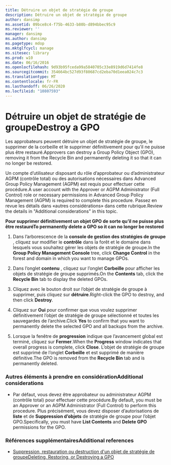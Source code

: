 ```yaml
---
title: Détruire un objet de stratégie de groupe
description: Détruire un objet de stratégie de groupe
author: dansimp
ms.assetid: 09bce8c4-f75b-4633-b80b-d894bbec95c9
ms.reviewer: ''
manager: dansimp
ms.author: dansimp
ms.pagetype: mdop
ms.mktglfcycl: manage
ms.sitesec: library
ms.prod: w10
ms.date: 06/16/2016
ms.openlocfilehash: 9d93b95fceda99a5840705c33e8919d6d7414fe8
ms.sourcegitcommit: 354664bc527d93f80687cd2eba70d1eea024c7c3
ms.translationtype: MT
ms.contentlocale: fr-FR
ms.lasthandoff: 06/26/2020
ms.locfileid: "10807593"
---
```

# <span data-ttu-id="4331a-103">Détruire un objet de stratégie de groupe</span><span class="sxs-lookup"><span data-stu-id="4331a-103">Destroy a GPO</span></span>


<span data-ttu-id="4331a-104">Les approbateurs peuvent détruire un objet de stratégie de groupe, le supprimer de la corbeille et le supprimer définitivement pour qu’il ne puisse plus être restauré.</span><span class="sxs-lookup"><span data-stu-id="4331a-104">Approvers can destroy a Group Policy Object (GPO), removing it from the Recycle Bin and permanently deleting it so that it can no longer be restored.</span></span>

<span data-ttu-id="4331a-105">Un compte d’utilisateur disposant du rôle d’approbateur ou d’administrateur AGPM (contrôle total) ou des autorisations nécessaires dans Advanced Group Policy Management (AGPM) est requis pour effectuer cette procédure.</span><span class="sxs-lookup"><span data-stu-id="4331a-105">A user account with the Approver or AGPM Administrator (Full Control) role or necessary permissions in Advanced Group Policy Management (AGPM) is required to complete this procedure.</span></span> <span data-ttu-id="4331a-106">Passez en revue les détails dans «autres considérations» dans cette rubrique.</span><span class="sxs-lookup"><span data-stu-id="4331a-106">Review the details in "Additional considerations" in this topic.</span></span>

**<span data-ttu-id="4331a-107">Pour supprimer définitivement un objet GPO de sorte qu’il ne puisse plus être restauré</span><span class="sxs-lookup"><span data-stu-id="4331a-107">To permanently delete a GPO so it can no longer be restored</span></span>**

1.  <span data-ttu-id="4331a-108">Dans l’arborescence de la **console de gestion des stratégies de groupe** , cliquez sur modifier le **contrôle** dans la forêt et le domaine dans lesquels vous souhaitez gérer les objets de stratégie de groupe.</span><span class="sxs-lookup"><span data-stu-id="4331a-108">In the **Group Policy Management Console** tree, click **Change Control** in the forest and domain in which you want to manage GPOs.</span></span>

2.  <span data-ttu-id="4331a-109">Dans l’onglet **contenu** , cliquez sur l’onglet **Corbeille** pour afficher les objets de stratégie de groupe supprimés.</span><span class="sxs-lookup"><span data-stu-id="4331a-109">On the **Contents** tab, click the **Recycle Bin** tab to display the deleted GPOs.</span></span>

3.  <span data-ttu-id="4331a-110">Cliquez avec le bouton droit sur l’objet de stratégie de groupe à supprimer, puis cliquez sur **détruire**.</span><span class="sxs-lookup"><span data-stu-id="4331a-110">Right-click the GPO to destroy, and then click **Destroy**.</span></span>

4.  <span data-ttu-id="4331a-111">Cliquez sur **Oui** pour confirmer que vous voulez supprimer définitivement l’objet de stratégie de groupe sélectionné et toutes les sauvegardes de l’archive.</span><span class="sxs-lookup"><span data-stu-id="4331a-111">Click **Yes** to confirm that you want to permanently delete the selected GPO and all backups from the archive.</span></span>

5.  <span data-ttu-id="4331a-112">Lorsque la fenêtre de **progression** indique que l’avancement global est terminé, cliquez sur **Fermer**.</span><span class="sxs-lookup"><span data-stu-id="4331a-112">When the **Progress** window indicates that overall progress is complete, click **Close**.</span></span> <span data-ttu-id="4331a-113">L’objet de stratégie de groupe est supprimé de l’onglet **Corbeille** et est supprimé de manière définitive.</span><span class="sxs-lookup"><span data-stu-id="4331a-113">The GPO is removed from the **Recycle Bin** tab and is permanently deleted.</span></span>

### <span data-ttu-id="4331a-114">Autres éléments à prendre en considération</span><span class="sxs-lookup"><span data-stu-id="4331a-114">Additional considerations</span></span>

-   <span data-ttu-id="4331a-115">Par défaut, vous devez être approbateur ou administrateur AGPM (contrôle total) pour effectuer cette procédure.</span><span class="sxs-lookup"><span data-stu-id="4331a-115">By default, you must be an Approver or an AGPM Administrator (Full Control) to perform this procedure.</span></span> <span data-ttu-id="4331a-116">Plus précisément, vous devez disposer d’autorisations de **liste** et de **Suppression d’objets** de stratégie de groupe pour l’objet GPO.</span><span class="sxs-lookup"><span data-stu-id="4331a-116">Specifically, you must have **List Contents** and **Delete GPO** permissions for the GPO.</span></span>

### <span data-ttu-id="4331a-117">Références supplémentaires</span><span class="sxs-lookup"><span data-stu-id="4331a-117">Additional references</span></span>

-   [<span data-ttu-id="4331a-118">Suppression, restauration ou destruction d'un objet de stratégie de groupe</span><span class="sxs-lookup"><span data-stu-id="4331a-118">Deleting, Restoring, or Destroying a GPO</span></span>](deleting-restoring-or-destroying-a-gpo-agpm40.md)

 

 





